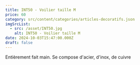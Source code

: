 ```yaml
---
title: INT50 - Voilier taille M
price: 60
category: src/content/categories/articles-decoratifs.json
imgSrcList:
  - src: /asset/INT50.jpg
    alt: INT50 - Voilier taille M
date: 2024-10-03T15:47:00.000Z
draft: false
---
```


Entièrement fait main. Se compose d'acier, d'inox, de cuivre

